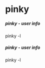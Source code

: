 # pinky

##### pinky -  user info

   pinky  -l <username>

##### pinky -  user info

   pinky  -l <username>
